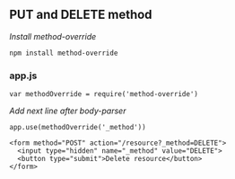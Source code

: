 ## PUT and DELETE method

*Install method-override*

```
npm install method-override
```

### app.js

```
var methodOverride = require('method-override')
```

*Add next line after body-parser*

```
app.use(methodOverride('_method'))
```

```
<form method="POST" action="/resource?_method=DELETE">
  <input type="hidden" name="_method" value="DELETE">
  <button type="submit">Delete resource</button>
</form>
```
